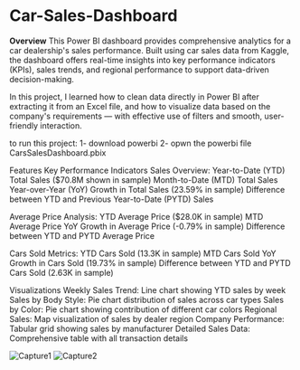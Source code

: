 # Car-Sales-Dashboard
**Overview**
This Power BI dashboard provides comprehensive analytics for a car dealership's sales performance. Built using car sales data from Kaggle, the dashboard offers real-time insights into key performance indicators (KPIs), sales trends, and regional performance to support data-driven decision-making.

In this project, I learned how to clean data directly in Power BI after extracting it from an Excel file, and how to visualize data based on the company's requirements — with effective use of filters and smooth, user-friendly interaction.

to run this project: 1- download powerbi
                    2- opwn the powerbi file CarsSalesDashboard.pbix

Features
Key Performance Indicators
Sales Overview:
Year-to-Date (YTD) Total Sales ($70.8M shown in sample)
Month-to-Date (MTD) Total Sales
Year-over-Year (YoY) Growth in Total Sales (23.59% in sample)
Difference between YTD and Previous Year-to-Date (PYTD) Sales

Average Price Analysis:
YTD Average Price ($28.0K in sample)
MTD Average Price
YoY Growth in Average Price (-0.79% in sample)
Difference between YTD and PYTD Average Price

Cars Sold Metrics:
YTD Cars Sold (13.3K in sample)
MTD Cars Sold
YoY Growth in Cars Sold (19.73% in sample)
Difference between YTD and PYTD Cars Sold (2.63K in sample)

Visualizations
Weekly Sales Trend: Line chart showing YTD sales by week
Sales by Body Style: Pie chart distribution of sales across car types
Sales by Color: Pie chart showing contribution of different car colors
Regional Sales: Map visualization of sales by dealer region
Company Performance: Tabular grid showing sales by manufacturer
Detailed Sales Data: Comprehensive table with all transaction details


![Capture1](https://github.com/user-attachments/assets/912d1488-8965-405b-9574-f3f9f981734c)
![Capture2](https://github.com/user-attachments/assets/56310a1c-c9ac-45cc-bcf9-c9e7ae0be70c)

